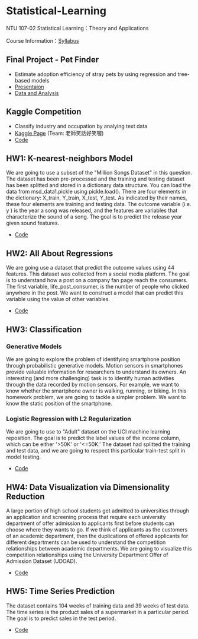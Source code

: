 # Statistical-Learning

NTU 107-02
Statistical Learning：Theory and Applications

Course Information：[Syllabus](https://nol2.aca.ntu.edu.tw/nol/coursesearch/print_table.php?course_id=725%20U3550&class=&dpt_code=7250&ser_no=39458&semester=107-2&lang=EN)

## Final Project - Pet Finder
+ Estimate adoption efficiency of stray pets by using regression and tree-based models
+ [Presentaion](https://github.com/hsiehkl/Statistical-Learning/blob/master/Final%20Project/Final%20Project_Pet%20FInder.pdf)
+ [Data and Analysis](https://drive.google.com/drive/folders/1COje-X_tTKzAzFusu_nEsukuMI61qK8x?usp=sharing)

## Kaggle Competition
+ Classify industry and occupation by analying text data
+ [Kaggle Page](https://www.kaggle.com/c/2019sl) (Team: 老師笑話好笑喔)
+ [Code](https://github.com/hsiehkl/Statistical-Learning/blob/master/Kaggle%20Competition/Final.ipynb)

## HW1: K-nearest-neighbors Model
We are going to use a subset of the "Million Songs Dataset" in this question. The dataset has been pre-processed and the training and testing dataset has been splitted and stored in a dictionary data structure. You can load the data from msd_data1.pickle using pickle.load(). There are four elements in the dictionary: X_train, Y_train, X_test, Y_test. As indicated by their names, these four elements are training and testing data. The outcome variable (i.e.  y
) is the year a song was released, and the features are variables that characterize the sound of a song. The goal is to predict the release year given sound features.
+ [Code](https://github.com/hsiehkl/Statistical-Learning/blob/master/HW1/HW1_KNN.ipynb)

## HW2: All About Regressions
We are going use a dataset that predict the outcome values using 44 features. This dataset was collected from a social media platform. The goal is to understand how a post on a company fan page reach the consumers. The first variable, life_post_consumer, is the number of people who clicked anywhere in the post. We want to construct a model that can predict this variable using the value of other variables.
+ [Code](https://github.com/hsiehkl/Statistical-Learning/blob/master/HW2/HW2_Regression.ipynb)

## HW3: Classification
### Generative Models
We are going to explore the problem of identifying smartphone position through probabilistic generative models. Motion sensors in smartphones provide valuable information for researchers to understand its owners. An interesting (and more challenging) task is to identify human activities through the data recorded by motion sensors. For example, we want to know whether the smartphone owner is walking, running, or biking. In this homework problem, we are going to tackle a simpler problem. We want to know the static position of the smartphone.
### Logistic Regression with L2 Regularization
We are going to use to "Adult" dataset on the UCI machine learning reposition. The goal is to predict the label values of the income column, which can be either '>50K' or '<=50K.' The dataset had splitted the training and test data, and we are going to respect this particular train-test split in model testing.
+ [Code](https://github.com/hsiehkl/Statistical-Learning/blob/master/HW3/HW3_Classification_v2.ipynb)

## HW4: Data Visualization via Dimensionality Reduction
A large portion of high school students get admitted to universities through an application and screening process that require each university department of offer admission to applicants first before students can choose where they wants to go. If we think of applicants as the customers of an academic department, then the duplications of offered applicants for different departments can be used to understand the competition relationships between academic departments. We are going to visualize this competition relationships using the University Department Offer of Admission Dataset (UDOAD).
+ [Code](https://github.com/hsiehkl/Statistical-Learning/blob/master/HW4/HW4_Dimensionality%20Reduction.ipynb)

## HW5: Time Series Prediction
The dataset contains 104 weeks of training data and 39 weeks of test data. The time series is the product sales of a supermarket in a particular period. The goal is to predict sales in the test period.
+ [Code](https://github.com/hsiehkl/Statistical-Learning/blob/master/HW5/HW5_Time%20Series.ipynb)
